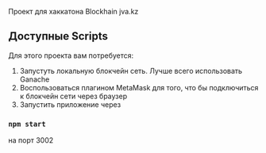 Проект для хаккатона Blockhain jva.kz

## Доступные Scripts

Для этого проекта вам потребуется:
1) Запустуть локальную блокчейн сеть. Лучше всего использовать Ganache
2) Воспользоваться плагином MetaMask для того, что бы подключиться к блокчейн сети через браузер
3) Запустить приложение через 
### `npm start`
на порт 3002


